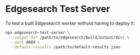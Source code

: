 # Edgesearch Test Server

To test a built Edgesearch worker without having to deploy it:

```bash
npx edgesearch-test-server \
  --output-dir /path/to/edgesearch/build/output/dir/ \
  --port 8080 \
  --default-ressults /path/to/default-results.json
```
